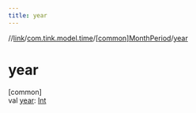 ```yaml
---
title: year
---
```

//[link](../../../index.html)/[com.tink.model.time](../index.html)/[[common]MonthPeriod](index.html)/[year](year.html)



# year



[common]\
val [year](year.html): [Int](https://kotlinlang.org/api/latest/jvm/stdlib/kotlin/-int/index.html)




